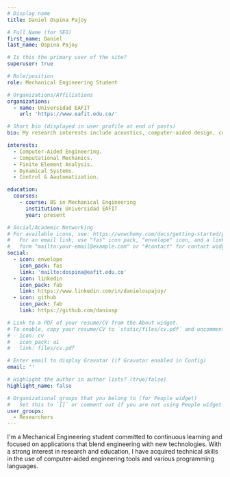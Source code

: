```yaml
---
# Display name
title: Daniel Ospina Pajoy

# Full Name (for SEO)
first_name: Daniel
last_name: Ospina Pajoy

# Is this the primary user of the site?
superuser: true

# Role/position
role: Mechanical Engineering Student

# Organizations/Affiliations
organizations:
  - name: Universidad EAFIT
    url: 'https://www.eafit.edu.co/'

# Short bio (displayed in user profile at end of posts)
bio: My research interests include acoustics, computer-aided design, computer-aided engineering, and dynamic systems.

interests:
  - Computer-Aided Engineering.
  - Computational Mechanics.
  - Finite Element Analysis.
  - Dynamical Systems.
  - Control & Aautomatization.

education:
  courses:
    - course: BS in Mechanical Engineering
      institution: Universidad EAFIT
      year: present

# Social/Academic Networking
# For available icons, see: https://wowchemy.com/docs/getting-started/page-builder/#icons
#   For an email link, use "fas" icon pack, "envelope" icon, and a link in the
#   form "mailto:your-email@example.com" or "#contact" for contact widget.
social:
  - icon: envelope
    icon_pack: fas
    link: 'mailto:dospina@eafit.edu.co'
  - icon: linkedin
    icon_pack: fab
    link: https://www.linkedin.com/in/danielospajoy/
  - icon: github
    icon_pack: fab
    link: https://github.com/daniosp

# Link to a PDF of your resume/CV from the About widget.
# To enable, copy your resume/CV to `static/files/cv.pdf` and uncomment the lines below.
# - icon: cv
#   icon_pack: ai
#   link: files/cv.pdf

# Enter email to display Gravatar (if Gravatar enabled in Config)
email: ''

# Highlight the author in author lists? (true/false)
highlight_name: false

# Organizational groups that you belong to (for People widget)
#   Set this to `[]` or comment out if you are not using People widget.
user_groups:
  - Researchers
---
```


I'm a Mechanical Engineering student committed to continuous learning and focused on applications that blend engineering with new technologies. With a strong interest in research and education, I have acquired technical skills in the use of computer-aided engineering tools and various programming languages.

